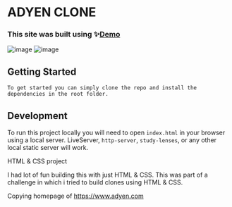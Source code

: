 # ADYEN CLONE

### This site was built using ✨[Demo](https://buraakkk.github.io/HYF-Module-HTMLCSSGIT/week3/adyen.html/#)

![image](https://user-images.githubusercontent.com/50028862/130526994-86aba89b-3502-4ab2-b258-739097801391.png)
![image](https://user-images.githubusercontent.com/50028862/130527160-dd351be2-36b4-4c2a-aa65-2937d2e6f775.png)


## Getting Started
```
To get started you can simply clone the repo and install the dependencies in the root folder.
```

## Development

To run this project locally you will need to open `index.html` in your browser using a local server. LiveServer, `http-server`, `study-lenses`, or any other local static server will work.


HTML & CSS project

I had lot of fun building this with just HTML & CSS. This was part of a challenge in which i tried to build clones using HTML & CSS.

Copying homepage of https://www.adyen.com
